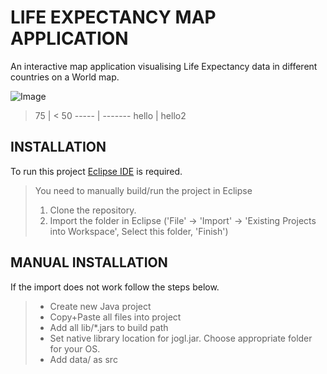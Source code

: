 LIFE EXPECTANCY MAP APPLICATION
===============================

An interactive map application visualising Life Expectancy data in different countries on a World map.

![Image](https://i.imgur.com/FCyRjJ6.png)

> 75  | < 50
----- | -------
hello | hello2
## INSTALLATION

To run this project [Eclipse IDE](https://www.eclipse.org/downloads/) is required.
>You need to manually build/run the project in Eclipse
>1. Clone the repository.
>2. Import the folder in Eclipse ('File' -> 'Import' -> 'Existing Projects into
>Workspace', Select this folder, 'Finish')


## MANUAL INSTALLATION

If the import does not work follow the steps below.
>
>* Create new Java project
>* Copy+Paste all files into project
>* Add all lib/*.jars to build path
>* Set native library location for jogl.jar. Choose appropriate folder for your OS.
>* Add data/ as src

